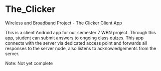 # The_Clicker
Wireless and Broadband Project - The Clicker Client App

This is a client Android app for our semester 7 WBN project. Through this app, student can submit answers to ongoing class quizes. 
This app connects with the server via dedicated access point and forwards all responses to the server node, also listens to acknowledgements 
from the server.

Note: Not yet complete

